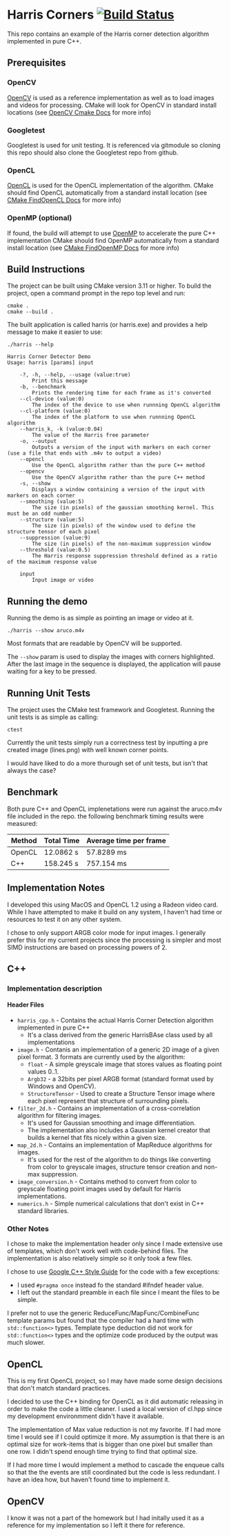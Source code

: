 # Harris Corners [![Build Status](https://travis-ci.org/oneam/harris.svg)](https://travis-ci.org/oneam/harris)

This repo contains an example of the Harris corner detection algorithm implemented in pure C++.

## Prerequisites

### OpenCV

[OpenCV](https://opencv.org/) is used as a reference implementation as well as to load images and videos for processing.
CMake will look for OpenCV in standard install locations (see [OpenCV Cmake Docs](https://docs.opencv.org/3.4.5/db/df5/tutorial_linux_gcc_cmake.html) for more info)

### Googletest

Googletest is used for unit testing. It is referenced via gitmodule so cloning this repo should also clone the Googletest repo from github.

### OpenCL

[OpenCL](https://www.khronos.org/opencl/) is used for the OpenCL implementation of the algorithm.
CMake should find OpenCL automatically from a standard install location (see [CMake FindOpenCL Docs](https://cmake.org/cmake/help/latest/module/FindOpenCL.html) for more info)

### OpenMP (optional)

If found, the build will attempt to use [OpenMP](https://www.openmp.org/) to accelerate the pure C++ implementation
CMake should find OpenMP automatically from a standard install location (see [CMake FindOpenMP Docs](https://cmake.org/cmake/help/latest/module/FindOpenMP.html) for more info)

## Build Instructions

The project can be built using CMake version 3.11 or higher. To build the project, open a command prompt in the repo top level and run:

```
cmake .
cmake --build .
```

The built application is called harris (or harris.exe) and provides a help message to make it easier to use:
```
./harris --help

Harris Corner Detector Demo
Usage: harris [params] input 

	-?, -h, --help, --usage (value:true)
		Print this message
	-b, --benchmark
		Prints the rendering time for each frame as it's converted
	--cl-device (value:0)
		The index of the device to use when runnning OpenCL algorithm
	--cl-platform (value:0)
		The index of the platform to use when runnning OpenCL algorithm
	--harris_k, -k (value:0.04)
		The value of the Harris free parameter
	-o, --output
		Outputs a version of the input with markers on each corner (use a file that ends with .m4v to output a video)
	--opencl
		Use the OpenCL algorithm rather than the pure C++ method
	--opencv
		Use the OpenCV algorithm rather than the pure C++ method
	-s, --show
		Displays a window containing a version of the input with markers on each corner
	--smoothing (value:5)
		The size (in pixels) of the gaussian smoothing kernel. This must be an odd number
	--structure (value:5)
		The size (in pixels) of the window used to define the structure tensor of each pixel
	--suppression (value:9)
		The size (in pixels) of the non-maximum suppression window
	--threshold (value:0.5)
		The Harris response suppression threshold defined as a ratio of the maximum response value

	input
		Input image or video
```

## Running the demo

Running the demo is as simple as pointing an image or video at it. 

```
./harris --show aruco.m4v
```

Most formats that are readable by OpenCV will be supported.

The `--show` param is used to display the images with corners highlighted.
After the last image in the sequence is displayed, the application will pause waiting for a key to be pressed.

## Running Unit Tests

The project uses the CMake test framework and Googletest. Running the unit tests is as simple as calling:

```
ctest
```

Currently the unit tests simply run a correctness test by inputting a pre created image (lines.png) with well known corner points.

I would have liked to do a more thurough set of unit tests, but isn't that always the case?

## Benchmark

Both pure C++ and OpenCL implenetations were run against the aruco.m4v file included in the repo. the following benchmark timing results were measured:

| Method | Total Time | Average time per frame |
|--------|------------|------------------------|
| OpenCL | 12.0862 s  | 57.8289 ms             |
| C++    | 158.245 s  | 757.154 ms             |

## Implementation Notes

I developed this using MacOS and OpenCL 1.2 using a Radeon video card. While I have attempted to make it build on any system, I haven't had time
or resources to test it on any other system.

I chose to only support ARGB color mode for input images.
I generally prefer this for my current projects since the processing is simpler and most SIMD instructions are
based on processing powers of 2.

## C++

### Implementation description

#### Header Files

* `harris_cpp.h` - Contains the actual Harris Corner Detection algorithm implemented in pure C++
    * It's a class derived from the generic HarrisBAse class used by all implementations
* `image.h` - Contanis an implementation of a generic 2D image of a given pixel format. 3 formats are currently used by the algorithm:
    * `float` - A simple greyscale image that stores values as floating point values 0..1.
    * `Argb32` - a 32bits per pixel ARGB format (standard format used by Windows and OpenCV).
    * `StructureTensor` - Used to create a Structure Tensor image where each pixel represent that structure of surrounding pixels.
* `filter_2d.h` - Contains an implementation of a cross-correlation algorithm for filtering images.
    * It's used for Gaussian smoothing and image differentiation.
    * The implementation also includes a Gaussian kernel creator that builds a kernel that fits nicely within a given size.
* `map_2d.h` - Contains an implementation of MapReduce algorithms for images.
    * It's used for the rest of the algorithm to do things like converting from color to greyscale images, structure tensor creation and non-max suppression.
* `image_conversion.h` - Contains method to convert from color to greyscale floating point images used by default for Harris implementations.
* `numerics.h` - Simple numerical calculations that don't exist in C++ standard libraries.

### Other Notes

I chose to make the implementation header only since I made extensive use of templates, which don't work well with code-behind files.
The implementation is also relatively simple so it only took a few files.

I chose to use [Google C++ Style Guide](https://google.github.io/styleguide/cppguide.html) for the code with a few exceptions:
* I used `#pragma once` instead fo the standard #ifndef header value.
* I left out the standard preamble in each file since I meant the files to be simple.

I prefer not to use the generic ReduceFunc/MapFunc/CombineFunc template params but found that the compiler had a hard time with `std::function<>`
types. Template type deduction did not work for `std::function<>` types and the optimize code produced by the output was much slower.

## OpenCL

This is my first OpenCL project, so I may have made some design decisions that don't match standard practices.

I decided to use the C++ binding for OpenCL as it did automatic releasing in order to make the code a little cleaner.
I used a local version of cl.hpp since my development environmment didn't have it available.

The implementation of Max value reduction is not my favorite. If I had more time I would see if I could optimize it more.
My assumption is that there is an optimal size for work-items that is bigger than one pixel but smaller than one row. I didn't spend enough time trying to find that optimal size.

If I had more time I would implement a method to cascade the enqueue calls so that the the events are still coordinated but the code is less redundant.
I have an idea how, but haven't found time to implement it.

## OpenCV

I know it was not a part of the homework but I had initally used it as a reference for my implementation so I left it there for reference.
